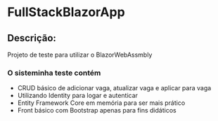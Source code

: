 # FullStackBlazorApp
## Descrição:
<p> Projeto de teste para utilizar o BlazorWebAssmbly</p>

### O sisteminha teste contém
+ CRUD básico de adicionar vaga, atualizar vaga e aplicar para vaga
+ Utilizando Identity para logar e autenticar
+ Entity Framework Core em memória para ser mais prático
+ Front básico com Bootstrap apenas para fins didáticos </p>
